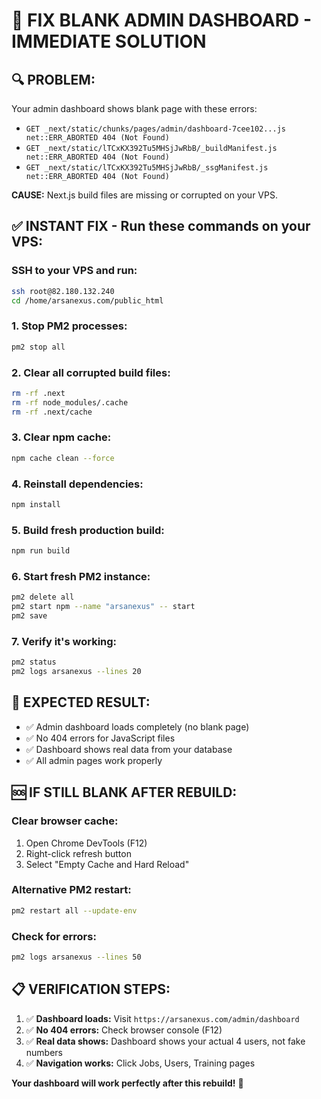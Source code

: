 # 🚨 **FIX BLANK ADMIN DASHBOARD - IMMEDIATE SOLUTION**

## 🔍 **PROBLEM:**
Your admin dashboard shows blank page with these errors:
- `GET _next/static/chunks/pages/admin/dashboard-7cee102...js net::ERR_ABORTED 404 (Not Found)`
- `GET _next/static/lTCxKX392Tu5MHSjJwRbB/_buildManifest.js net::ERR_ABORTED 404 (Not Found)`
- `GET _next/static/lTCxKX392Tu5MHSjJwRbB/_ssgManifest.js net::ERR_ABORTED 404 (Not Found)`

**CAUSE:** Next.js build files are missing or corrupted on your VPS.

## ✅ **INSTANT FIX - Run these commands on your VPS:**

### **SSH to your VPS and run:**

```bash
ssh root@82.180.132.240
cd /home/arsanexus.com/public_html
```

### **1. Stop PM2 processes:**
```bash
pm2 stop all
```

### **2. Clear all corrupted build files:**
```bash
rm -rf .next
rm -rf node_modules/.cache
rm -rf .next/cache
```

### **3. Clear npm cache:**
```bash
npm cache clean --force
```

### **4. Reinstall dependencies:**
```bash
npm install
```

### **5. Build fresh production build:**
```bash
npm run build
```

### **6. Start fresh PM2 instance:**
```bash
pm2 delete all
pm2 start npm --name "arsanexus" -- start
pm2 save
```

### **7. Verify it's working:**
```bash
pm2 status
pm2 logs arsanexus --lines 20
```

## 🎯 **EXPECTED RESULT:**
- ✅ Admin dashboard loads completely (no blank page)
- ✅ No 404 errors for JavaScript files
- ✅ Dashboard shows real data from your database
- ✅ All admin pages work properly

## 🆘 **IF STILL BLANK AFTER REBUILD:**

### **Clear browser cache:**
1. Open Chrome DevTools (F12)
2. Right-click refresh button
3. Select "Empty Cache and Hard Reload"

### **Alternative PM2 restart:**
```bash
pm2 restart all --update-env
```

### **Check for errors:**
```bash
pm2 logs arsanexus --lines 50
```

## 📋 **VERIFICATION STEPS:**

1. ✅ **Dashboard loads:** Visit `https://arsanexus.com/admin/dashboard`
2. ✅ **No 404 errors:** Check browser console (F12)
3. ✅ **Real data shows:** Dashboard shows your actual 4 users, not fake numbers
4. ✅ **Navigation works:** Click Jobs, Users, Training pages

**Your dashboard will work perfectly after this rebuild!** 🚀 